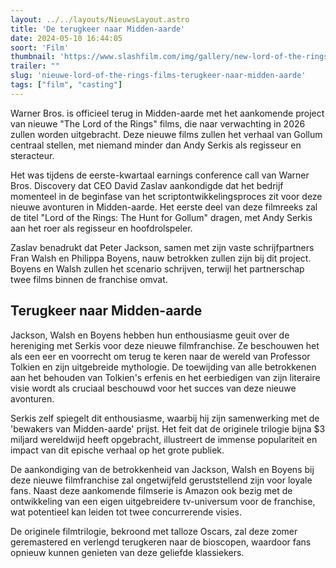 ```yaml
---
layout: ../../layouts/NieuwsLayout.astro
title: 'De terugkeer naar Midden-aarde'
date: 2024-05-10 16:44:05
soort: 'Film'
thumbnail: 'https://www.slashfilm.com/img/gallery/new-lord-of-the-rings-movie-lands-a-familiar-director-but-its-not-peter-jackson/intro-1715261851.jpg'
trailer: ""
slug: 'nieuwe-lord-of-the-rings-films-terugkeer-naar-midden-aarde'
tags: ["film", "casting"]
---
```


Warner Bros. is officieel terug in Midden-aarde met het aankomende project van nieuwe "The Lord of the Rings" films, die naar verwachting in 2026 zullen worden uitgebracht. Deze nieuwe films zullen het verhaal van Gollum centraal stellen, met niemand minder dan Andy Serkis als regisseur en steracteur.

Het was tijdens de eerste-kwartaal earnings conference call van Warner Bros. Discovery dat CEO David Zaslav aankondigde dat het bedrijf momenteel in de beginfase van het scriptontwikkelingsproces zit voor deze nieuwe avonturen in Midden-aarde. Het eerste deel van deze filmreeks zal de titel "Lord of the Rings: The Hunt for Gollum" dragen, met Andy Serkis aan het roer als regisseur en hoofdrolspeler.

Zaslav benadrukt dat Peter Jackson, samen met zijn vaste schrijfpartners Fran Walsh en Philippa Boyens, nauw betrokken zullen zijn bij dit project. Boyens en Walsh zullen het scenario schrijven, terwijl het partnerschap twee films binnen de franchise omvat.

## Terugkeer naar Midden-aarde

Jackson, Walsh en Boyens hebben hun enthousiasme geuit over de hereniging met Serkis voor deze nieuwe filmfranchise. Ze beschouwen het als een eer en voorrecht om terug te keren naar de wereld van Professor Tolkien en zijn uitgebreide mythologie. De toewijding van alle betrokkenen aan het behouden van Tolkien's erfenis en het eerbiedigen van zijn literaire visie wordt als cruciaal beschouwd voor het succes van deze nieuwe avonturen.

Serkis zelf spiegelt dit enthousiasme, waarbij hij zijn samenwerking met de 'bewakers van Midden-aarde' prijst. Het feit dat de originele trilogie bijna $3 miljard wereldwijd heeft opgebracht, illustreert de immense populariteit en impact van dit epische verhaal op het grote publiek.

De aankondiging van de betrokkenheid van Jackson, Walsh en Boyens bij deze nieuwe filmfranchise zal ongetwijfeld geruststellend zijn voor loyale fans. Naast deze aankomende filmserie is Amazon ook bezig met de ontwikkeling van een eigen uitgebreidere tv-universum voor de franchise, wat potentieel kan leiden tot twee concurrerende visies.

De originele filmtrilogie, bekroond met talloze Oscars, zal deze zomer geremastered en verlengd terugkeren naar de bioscopen, waardoor fans opnieuw kunnen genieten van deze geliefde klassiekers.